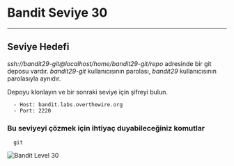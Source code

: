 
# Bandit Seviye 30

---

## Seviye Hedefi

*ssh://bandit29-git@localhost/home/bandit29-git/repo* adresinde bir git deposu vardır. *bandit29-git* kullanıcısının parolası, *bandit29* kullanıcısının parolasıyla aynıdır.

Depoyu klonlayın ve bir sonraki seviye için şifreyi bulun.

``` {.sh}
  - Host: bandit.labs.overthewire.org
  - Port: 2220
```

### Bu seviyeyi çözmek için ihtiyaç duyabileceğiniz komutlar

``` {.sh}
  git
```

![Bandit Level 30](https://cdn.bulutbilisimciler.com/public/images/bandit/Bandit30.png)
